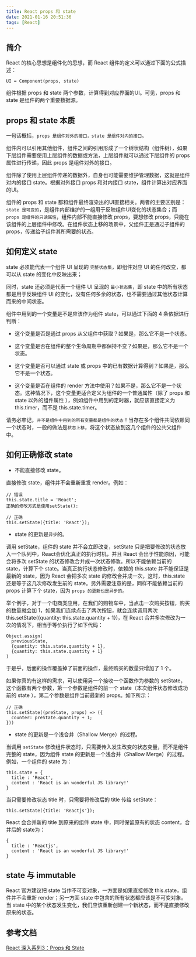```yaml
---
title: React props 和 state
date: 2021-01-16 20:51:36
tags: [React]
---
```


## 简介

React 的核心思想是组件化的思想，而 React 组件的定义可以通过下面的公式描述：

```
UI = Component(props, state)
```

组件根据 props 和 state 两个参数，计算得到对应界面的UI。可见，props 和 state 是组件的两个重要数据源。

## props 和 state 本质

一句话概括，`props 是组件对外的接口，state 是组件对内的接口`。

组件内可以引用其他组件，组件之间的引用形成了一个树状结构（组件树），如果下层组件需要使用上层组件的数据或方法，上层组件就可以通过下层组件的 props 属性进行传递，因此 props 是组件对外的接口。

组件除了使用上层组件传递的数据外，自身也可能需要维护管理数据，这就是组件对内的接口 state。根据对外接口 props 和对内接口 state，组件计算出对应界面的UI。

<!-- more -->

组件的 props 和 state 都和组件最终渲染出的UI直接相关。两者的主要区别是：`state 是可变的`，是组件内部维护的一组用于反映组件UI变化的状态集合；而 `props 是组件的只读属性`，组件内部不能直接修改 props，要想修改 props，只能在该组件的上层组件中修改。在组件状态上移的场景中，父组件正是通过子组件的props，传递给子组件其所需要的状态。

## 如何定义 state

state 必须能代表一个组件 UI 呈现的 `完整状态集`，即组件对应 UI 的任何改变，都可以从 state 的变化中反映出来；

同时，state 还必须是代表一个组件 UI 呈现的 `最小状态集`，即 state 中的所有状态都是用于反映组件 UI 的变化，没有任何多余的状态，也不需要通过其他状态计算而来的中间状态。

组件中用到的一个变量是不是应该作为组件 state，可以通过下面的 4 条依据进行判断：

* 这个变量是否是通过 props 从父组件中获取？如果是，那么它不是一个状态。

* 这个变量是否在组件的整个生命周期中都保持不变？如果是，那么它不是一个状态。

* 这个变量是否可以通过 state 或 props  中的已有数据计算得到？如果是，那么它不是一个状态。

* 这个变量是否在组件的 render 方法中使用？如果不是，那么它不是一个状态。这种情况下，这个变量更适合定义为组件的一个普通属性（除了 props 和 state 以外的组件属性 ），例如组件中用到的定时器，就应该直接定义为 this.timer，而不是 this.state.timer。

请务必牢记，`并不是组件中用到的所有变量都是组件的状态`！当存在多个组件共同依赖同一个状态时，一般的做法是`状态上移`，将这个状态放到这几个组件的公共父组件中。

## 如何正确修改 state

* 不能直接修改 state。

直接修改 state，组件并不会重新重发 render。例如：

```
// 错误
this.state.title = 'React';
正确的修改方式是使用setState():

// 正确
this.setState({title: 'React'});
```

* state 的更新是`异步`的。

调用 setState，组件的 state 并不会立即改变，setState 只是把要修改的状态放入一个队列中，React会优化真正的执行时机，并且 React 会出于性能原因，可能会将多次 setState 的状态修改合并成一次状态修改。所以不能依赖当前的 state，计算下个 state。当真正执行状态修改时，依赖的 this.state 并不能保证是最新的 state，因为 React 会把多次 state 的修改合并成一次，这时，this.state 还是等于这几次修改发生前的 state。另外需要注意的是，同样不能依赖当前的 props 计算下个 state，因为 `props 的更新也是异步的`。

举个例子，对于一个电商类应用，在我们的购物车中，当点击一次购买按钮，购买的数量就会加 1，如果我们连续点击了两次按钮，就会连续调用两次 this.setState({quantity: this.state.quantity + 1})，在 React 合并多次修改为一次的情况下，相当于等价执行了如下代码：

```
Object.assign(
  previousState,
  {quantity: this.state.quantity + 1},
  {quantity: this.state.quantity + 1}
)
```

于是乎，后面的操作覆盖掉了前面的操作，最终购买的数量只增加了 1 个。

如果你真的有这样的需求，可以使用另一个接收一个函数作为参数的 setState，这个函数有两个参数，第一个参数是组件的前一个 state（本次组件状态修改成功前的 state ），第二个参数是组件当前最新的 props。如下所示：

```
// 正确
this.setState((preState, props) => ({
  counter: preState.quantity + 1; 
}))
```

* state 的更新是一个浅合并（Shallow Merge）的过程。

当调用 `setState` 修改组件状态时，只需要传入发生改变的状态变量，而不是组件完整的 state，因为组件 state 的更新是一个浅合并（Shallow Merge）的过程。例如，一个组件的 state 为：

```
this.state = {
  title : 'React',
  content : 'React is an wonderful JS library!'
}
```

当只需要修改状态 title 时，只需要将修改后的 title 传给 setState：

```
this.setState({title: 'Reactjs'});
```

React 会合并新的 title 到原来的组件 state 中，同时保留原有的状态 content，合并后的 state为：

```
{
  title : 'Reactjs',
  content : 'React is an wonderful JS library!'
}
```

## state 与 immutable

React 官方建议把 state 当作不可变对象，一方面是如果直接修改 this.state，组件并不会重新 render；另一方面 state 中包含的所有状态都应该是不可变对象。当 state 中的某个状态发生变化，我们应该重新创建一个新状态，而不是直接修改原来的状态。

## 参考文档

[React 深入系列3：Props 和 State](https://www.jianshu.com/p/841a8b6eab46)